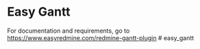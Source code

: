 # Easy Gantt

For documentation and requirements, go to https://www.easyredmine.com/redmine-gantt-plugin
#   e a s y _ g a n t t  
 